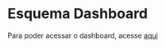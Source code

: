 # Esquema Dashboard

Para poder acessar o dashboard, acesse [aqui](https://miro.com/app/board/uXjVP_xXUvk=/?share_link_id=79088215428)
